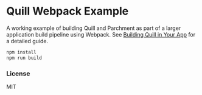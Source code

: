 # Quill Webpack Example

A working example of building Quill and Parchment as part of a larger application build pipeline using Webpack. See [Building Quill in Your App](https://quilljs.com/guides/building-quill-in-your-app/) for a detailed guide.

```bash
npm install
npm run build
```


### License

MIT
